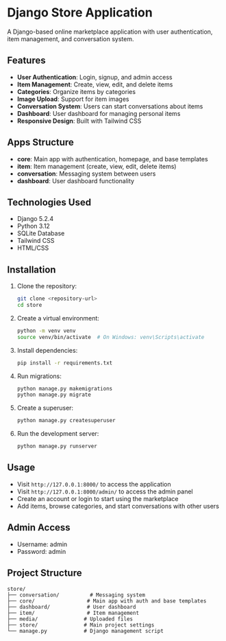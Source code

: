 # Django Store Application

A Django-based online marketplace application with user authentication, item management, and conversation system.

## Features

- **User Authentication**: Login, signup, and admin access
- **Item Management**: Create, view, edit, and delete items
- **Categories**: Organize items by categories
- **Image Upload**: Support for item images
- **Conversation System**: Users can start conversations about items
- **Dashboard**: User dashboard for managing personal items
- **Responsive Design**: Built with Tailwind CSS

## Apps Structure

- **core**: Main app with authentication, homepage, and base templates
- **item**: Item management (create, view, edit, delete items)
- **conversation**: Messaging system between users
- **dashboard**: User dashboard functionality

## Technologies Used

- Django 5.2.4
- Python 3.12
- SQLite Database
- Tailwind CSS
- HTML/CSS

## Installation

1. Clone the repository:
   ```bash
   git clone <repository-url>
   cd store
   ```

2. Create a virtual environment:
   ```bash
   python -m venv venv
   source venv/bin/activate  # On Windows: venv\Scripts\activate
   ```

3. Install dependencies:
   ```bash
   pip install -r requirements.txt
   ```

4. Run migrations:
   ```bash
   python manage.py makemigrations
   python manage.py migrate
   ```

5. Create a superuser:
   ```bash
   python manage.py createsuperuser
   ```

6. Run the development server:
   ```bash
   python manage.py runserver
   ```

## Usage

- Visit `http://127.0.0.1:8000/` to access the application
- Visit `http://127.0.0.1:8000/admin/` to access the admin panel
- Create an account or login to start using the marketplace
- Add items, browse categories, and start conversations with other users

## Admin Access

- Username: admin
- Password: admin

## Project Structure

```
store/
├── conversation/          # Messaging system
├── core/                 # Main app with auth and base templates
├── dashboard/            # User dashboard
├── item/                 # Item management
├── media/               # Uploaded files
├── store/               # Main project settings
└── manage.py            # Django management script
```
